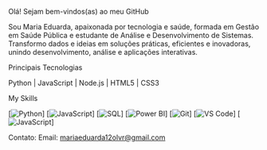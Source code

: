 
Olá! Sejam bem-vindos(as) ao meu GitHub

Sou Maria Eduarda, apaixonada por tecnologia e saúde, formada em Gestão em Saúde Pública e estudante de Análise e Desenvolvimento de Sistemas. 
Transformo dados e ideias em soluções práticas, eficientes e inovadoras, unindo desenvolvimento, análise e aplicações interativas.

Principais Tecnologias

Python | JavaScript | Node.js | HTML5 | CSS3

My Skills

[![Python](https://img.shields.io/badge/Python-3776AB?style=for-the-badge&logo=python&logoColor=white)]
[![JavaScript](https://img.shields.io/badge/JavaScript-F7DF1E?style=for-the-badge&logo=javascript&logoColor=black)]
[![SQL](https://img.shields.io/badge/SQL-4479A1?style=for-the-badge&logo=sqlite&logoColor=white)]
[![Power BI](https://img.shields.io/badge/Power_BI-F2C811?style=for-the-badge&logo=microsoft-power-bi&logoColor=black)]
[![Git](https://img.shields.io/badge/Git-F05032?style=for-the-badge&logo=git&logoColor=white)]
[![VS Code](https://img.shields.io/badge/VS_Code-0078D7?style=for-the-badge&logo=visual-studio-code&logoColor=white)]
[![JavaScript](https://img.shields.io/badge/JavaScript-F7DF1E?style=for-the-badge&logo=javascript&logoColor=black)]


Contato: 
Email: [mariaeduarda12olvr@gmail.com](mailto:mariaeduarda12olvr@gmail.com)

